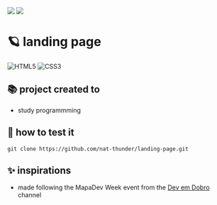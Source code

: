 <a href="https://github.com/nat-thunder/landing-page/blob/main/README-ptbr.md" onclick="BR()"><img src="https://img.shields.io/badge/%20PT&#8208;BR-yellow.svg?style=for-the-badge"></a>
<a href="#"><img src="https://img.shields.io/badge/%20EN-blue.svg?style=for-the-badge"></a>

# 🪐 landing page
![HTML5](https://img.shields.io/badge/html5-%23E34F26.svg?style=for-the-badge&logo=html5&logoColor=white)
![CSS3](https://img.shields.io/badge/css3-%231572B6.svg?style=for-the-badge&logo=css3&logoColor=white)


## 📚 project created to
  - study programmming

## 📑 how to test it
  ```
  git clone https://github.com/nat-thunder/landing-page.git
  ```
  
## ✨ inspirations
  - made following the MapaDev Week event from the [Dev em Dobro](https://www.youtube.com/c/DevemDobro) channel
